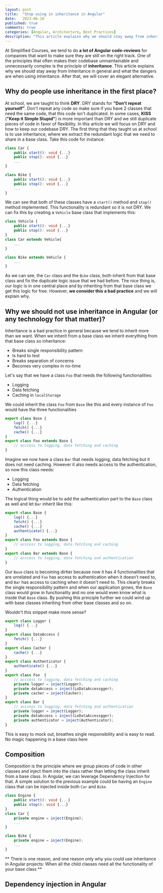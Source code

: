 ```yaml
---
layout: post
title:  "Stop using in inheritance in Angular"
date:   2023-06-10
published: true
comments: true
categories: [Angular, Architecture, Best Practices]
description: "This article explains why we should stay away from inheritance in Angular"
---
```


At Simplified Courses, we tend to do **a lot of Angular code-reviews** for companies that want to make sure they are still on the right track. One of the principles that often makes their codebase unmaintainable and unnecessarily complex is the principle of **inheritance**.
This article explains why we should stay away from inheritance in general and what the dangers are when using inheritance.
After that, we will cover an elegant alternative.

## Why do people use inheritance in the first place?

At school, we are taught to think **DRY**. DRY stands for **"Don't repeat yourself"**. Don't repeat any code so make sure if you have 2 classes that need the same code, that this code isn't duplicated. In some cases, **KISS** (**"Keep it Simple Stupid"**) is more important than DRY and we still duplicate pieces of code in favor of flexibility. In this article we will focus on DRY and how to keep our codebase DRY. The first thing that they taught us at school is to use inheritance, where we extract the redundant logic that we need to share in a base class. Take this code for instance:

```typescript
class Car {
    public start(): void {...}
    public stop(): void {...}
    ...
}

class Bike {
    public start(): void {...}
    public stop(): void {...}
    ...
}
```

We can see that both of these classes have a `start()` method and `stop()` method implemented. This functionality is redundant so it is not DRY.
We can fix this by creating a `Vehicle` base class that implements this:

```typescript
class Vehicle {
    public start(): void {...}
    public stop(): void {...}
}
class Car extends Vehicle{
    ...
}

class Bike extends Vehicle {
    ...
}
```

As we can see, the `Car` class and the `Bike` class, both inherit from that base class and fix the duplicate logic issue that we had before. The nice thing is, our logic is in one central place and by inheriting from that base class we get this logic for free.
However, **we consider this a bad practice** and we will explain why.

## Why we should not use inheritance in Angular (or any technology for that matter)?

Inheritance is a bad practice in general because we tend to inherit more than we want.
When we inherit from a base class we inherit everything from that base class so inheritance:
- Breaks single responsibility pattern
- Is hard to test
- Breaks separation of concerns
- Becomes very complex in no-time

Let's say that we have a class `Foo` that needs the following functionalities:
- Logging
- Data fetching
- Caching in `localStorage`

We could inherit the class `Foo` from `Base` like this and every instance of `Foo` would have the three functionalities

```typescript
export class Base {
    log() {...}
    fetch() {...}
    cache() {...}
}
export class Foo extends Base {
    // acccess to logging, data fetching and caching
}
```

Imagine we now have a class `Bar` that needs logging, data fetching but it does not need caching. However it also needs access to the authentication, so now this class needs:
- Logging
- Data fetching
- Authentication

The logical thing would be to add the authentication part to the `Base` class as well and let `Bar` inherit like this:

```typescript
export class Base {
    log() {...}
    fetch() {...}
    cache() {...}
    authenticate() {...}
}
export class Foo extends Base {
    // acccess to logging, data fetching and caching
}
export class Bar extends Base {
    // acccess to logging, data fetching and authentication
}
```

Our `Base` class is becoming dirtier because now it has 4 functionalities that are unrelated and `Foo` has access to authentication when it doesn't need to, and `Bar` has access to caching when it doesn't need to. This clearly breaks the single responsibility pattern and when our application grows, the `Base` class would grow in functionality and no one would even know what is inside that `Base` class. By pushing this principle further we could wind up with base classes inheriting from other base classes and so on.

Wouldn't this snippet make more sense?

```typescript
export class Logger {
    log() {...}
}
export class DataAccess {
    fetch() {...}
}
export class Cacher {
    cache() {...}
}
export class Authenticator {
    authenticate() {...}
}
export class Foo  {
    // acccess to logging, data fetching and caching
    private logger = inject(Logger);
    private dataAccess = inject(LoDataAccessgger);
    private cacher = inject(Cacher);
}
export class Bar {
    // acccess to logging, data fetching and authentication
    private logger = inject(Logger);
    private dataAccess = inject(LoDataAccessgger);
    private authenticator = inject(Authenticator);
}
```

This is easy to mock out, breathes single responsibility and is easy to read. No magic happening in a base class here

## Composition

Composition is the principle where we group pieces of code in other classes and inject them into the class rather than letting the class inherit from a base class. In Angular, we can leverage Dependency Injection for that. A simple solution to the previous example could be having an `Engine` class that can be injected inside both `Car` and `Bike`.

```typescript
class Engine {
    public start(): void {...}
    public stop(): void {...}
}
class Car {
    private engine = inject(Engine);
    ...
}

class Bike {
    private engine = inject(Engine);
    ...
}
```

** There is one reason, and one reason only why you could use inheritance in Angular projects:
When all the child classes need all the functionality of your base class **


## Dependency injection in Angular